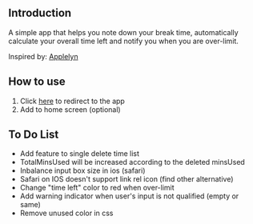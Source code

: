 ## Introduction

A simple app that helps you note down your break time, automatically calculate your overall time left and notify you when you are over-limit.

Inspired by: [Applelyn](https://www.instagram.com/evelynzhangg/)

## How to use

1. Click [here](https://rest-time.vercel.app/) to redirect to the app
2. Add to home screen (optional)

## To Do List

-   Add feature to single delete time list
-   TotalMinsUsed will be increased according to the deleted minsUsed
-   Inbalance input box size in ios (safari)
-   Safari on IOS doesn't support link rel icon (find other alternative)
-   Change "time left" color to red when over-limit
-   Add warning indicator when user's input is not qualified (empty or same)
-   Remove unused color in css
